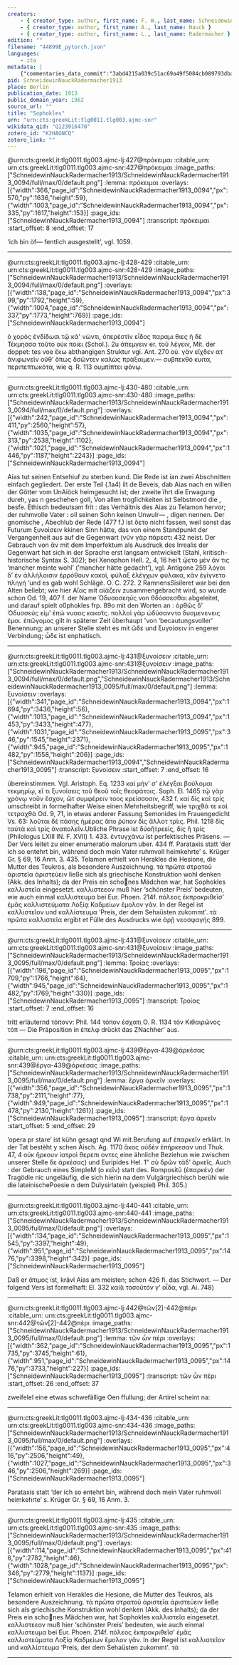 ```yaml
---
creators: 
    - { creator_type: author, first_name: F. W., last_name: Schneidewin }
    - { creator_type: author, first_name: A., last_name: Nauck }
    - { creator_type: author, first_name: L., last_name: Radermacher }
edition: ""
filename: "44899E_pytorch.json"
languages: 
    - ita
metadata: |
    {"commentaries_data_commit":"3abd4215a039c51ac69a49f5084cb089793dba12","lemlink_corpus_commit":"37f3671ddb9d53d6f6cdfe9aef91e6f5784d5cd6","ne_corpus_commit":"c78ba8f8efe0ebf4656cdd98505477d392951c3d","ocr_run_id":"44899E_pytorch"}
pid: SchneidewinNauckRadermacher1913
place: Berlin
publication_date: 1913
public_domain_year: 1962
source_url: ""
title: "Sophokles"
urn: "urn:cts:greekLit:tlg0011.tlg003.ajmc-snr"
wikidata_qid: "Q123916470"
zotero_id: "K2HAGNCQ"
zotero_link: ""
---
```


@urn:cts:greekLit:tlg0011.tlg003.ajmc-lj:427@πρόκειμαι
:citable_urn: urn:cts:greekLit:tlg0011.tlg003.ajmc-snr:427@πρόκειμαι
:image_paths: ["SchneidewinNauckRadermacher1913/SchneidewinNauckRadermacher1913_0094/full/max/0/default.png"]
:lemma: πρόκειμαι
:overlays: [{"width":366,"page_id":"SchneidewinNauckRadermacher1913_0094","px":570,"py":1636,"height":59},{"width":1003,"page_id":"SchneidewinNauckRadermacher1913_0094","px":335,"py":1617,"height":153}]
:page_ids: ["SchneidewinNauckRadermacher1913_0094"]
:transcript: πρόκειμαι
:start_offset: 8
:end_offset: 17

‘ich bin öf— fentlich ausgestellt’, vgl. 1059.

---


@urn:cts:greekLit:tlg0011.tlg003.ajmc-lj:428-429
:citable_urn: urn:cts:greekLit:tlg0011.tlg003.ajmc-snr:428-429
:image_paths: ["SchneidewinNauckRadermacher1913/SchneidewinNauckRadermacher1913_0094/full/max/0/default.png"]
:overlays: [{"width":138,"page_id":"SchneidewinNauckRadermacher1913_0094","px":399,"py":1792,"height":59},{"width":1004,"page_id":"SchneidewinNauckRadermacher1913_0094","px":337,"py":1773,"height":769}]
:page_ids: ["SchneidewinNauckRadermacher1913_0094"]

ὁ χορὸς ἐνδίδωσι τῷ κά' νὼντι, ὁπερἐστὶν εἶδος παραμι θιες ἡ δὲ Τέκμησσα τοῦτο οὐκ ποιει (Schol.). 2u ἀπεμγειν er. τοῦ λέγειν, Mit. der doppet: tes voe ἔκω abthangigen Struktur vgi. Ant. 270 οὐ. γὰν εἴχδεν ατ ἄνιφωνεῖν οὔθ’ ὅπως δσῶντεν καλώς πράξαιμεν.— συβπεκθό κυιτα, περιπεπτωκότα, wie q. R. 113 ουμπίπτει φόνῳ.

---


@urn:cts:greekLit:tlg0011.tlg003.ajmc-lj:430-480
:citable_urn: urn:cts:greekLit:tlg0011.tlg003.ajmc-snr:430-480
:image_paths: ["SchneidewinNauckRadermacher1913/SchneidewinNauckRadermacher1913_0094/full/max/0/default.png"]
:overlays: [{"width":242,"page_id":"SchneidewinNauckRadermacher1913_0094","px":411,"py":2560,"height":57},{"width":1035,"page_id":"SchneidewinNauckRadermacher1913_0094","px":313,"py":2538,"height":1102},{"width":1021,"page_id":"SchneidewinNauckRadermacher1913_0094","px":1446,"py":1187,"height":2243}]
:page_ids: ["SchneidewinNauckRadermacher1913_0094"]

Aias tut seinen Entsehiuf zu sterben kund. Die Rede ist ian zwei Abschnitten einfach gegliedert. Der erste Teil (.1a4) ilt de Beveis, dab Aias nach en willen der Götter vom UnAiöck heimgesucht ist; der zweite ïhrt die Erwagung dureh, yas n geschehen goll, Von allen trogſichkeiten ist Selbstmord die , besfe. Ethisch bedeutsam frit : das Verhäitnis des Aias zu Telamon hervor; der ruhmvolle Vater : oil seinen Sohn keinen Unwulr— , digen nennen. Der gnomische , Abechlub der Rede (477 f.) ist ὄετο nicht fassen, weil sonst das Futurum ξυνοίσειν kkinen Sinn hätte, das von einem Standpunkt der Vergangenheit aus auf die Gegenwart (νῦν γὰρ πάρεστι 432 neist. Der Gebrauch von ἄν mit dem Imperfektum als Ausdruck des Irrealis der Gegenwart hat sich in der Sprache erst langsam entwickelt (Stahl, kritisch-historische Syntax S. 302); bei Xenophon Hell. 2, 4, 16 hei‘t ᾤετο μὲν ἄν τις ‘mancher meinte wohl’ (’mancher hätte gedacht’), vgl. Antigone 259 λόγοι δ’ ἐν ἀλλήλοισιν ἐρρόθουν κακοί, φύλαξ ἐλέγχων φύλακα, κἂν ἐγίγνετο πληγή ‘und es gab wohl Schlägè. O. C. 272. 2 RamnensSisileret war bei den Alten beliebt; wie hier Αἴας mit αἰάζειν zusammengebracht wird, so wurde schon Od. 19, 407 f. der Name Ὀδυσοσεηύς von θδόσσεσθαι abgeleitet, und darauf spielt o0phokles frp. 89o mit den Worten an : ὀρθῶς δ’ Ὀδυσσεύς εἰμ’ ἐπώ νυαος κακοτ͂ς. πολλοὶ γὰρ ὠδύσανντο δυσμενενεις ἐμοι. ἐπῶγομος gilt in späterer Zeit überhaupt 'von ‘becautungsvoller’ Benennung; an unserer Stelle steht es mit ὥδε und ξυγοίσειν in engerer Verbindung; ὧδε ist enphatisch.

---


@urn:cts:greekLit:tlg0011.tlg003.ajmc-lj:431@ξυνοίσειν
:citable_urn: urn:cts:greekLit:tlg0011.tlg003.ajmc-snr:431@ξυνοίσειν
:image_paths: ["SchneidewinNauckRadermacher1913/SchneidewinNauckRadermacher1913_0094/full/max/0/default.png","SchneidewinNauckRadermacher1913/SchneidewinNauckRadermacher1913_0095/full/max/0/default.png"]
:lemma: ξυνοίσειν
:overlays: [{"width":341,"page_id":"SchneidewinNauckRadermacher1913_0094","px":1694,"py":3436,"height":56},{"width":1013,"page_id":"SchneidewinNauckRadermacher1913_0094","px":1453,"py":3433,"height":477},{"width":1031,"page_id":"SchneidewinNauckRadermacher1913_0095","px":346,"py":1545,"height":2371},{"width":945,"page_id":"SchneidewinNauckRadermacher1913_0095","px":1482,"py":1558,"height":206}]
:page_ids: ["SchneidewinNauckRadermacher1913_0094","SchneidewinNauckRadermacher1913_0095"]
:transcript: ξυνοίσειν
:start_offset: 7
:end_offset: 16

übereinstimmen. Vgl. Aristoph. Eq. 1233 καὶ μήν' σ' ἐλέγξαι βούλομαι τεκμηρίῳ, εἴ τι ξυνοίσεις τοῦ θεοῦ τοῖς θεοφάτοις. Soph. El. 1465 τῷ γὰρ χρόνῳ νοῦν ἔσχον, ὥτ συμφέρειν τοος κρείσσοσιν, 432 f. καὶ δὶς καὶ τρίς umschreibt in formelhafter Weise einen Mehrheitsbegriff, wie τριχθά τε καὶ τετραχθά Od. 9, 71, in etwas anderer Fassung Semonides im Frauengedicht Vs. 63: λοῦται δὲ πάσης ἡμέρας ἄπο ῥύπον δὶς ἄλλοτ τρίις. Phil. 1218 δὶς ταὐτὰ καὶ τρὶς ἀναπολεῖν.Ubliche Phrase ist δύοἢτρεείς, δὶς ἢ τρίς (Philologus LXIII IN. F. XVII) 1. 433. ἐντυγχάνω ist perfektisches Präsens. — Der Vers leitet zu einer enumeratio malorum uber. 434 ff. Parataxis statt ‘der ich so entehrt bin, während doch mein Vater ruhmvolI heimkehrte’ s. Krüger Gr. § 69, 16 Anm. 3. 435. Telamon erhielt von Herakles die Hesione, die Mutter des Teukros, als besondere Auszeichnung. τὰ πρῶτα στρατοῦ ἀριστεῖα ἀριστεύειν ließe sich als griechische Konstruktion wohl denken (Akk. des Inhalts); da der Preis ein schones Mädchen war, hat Sophokles καλλιστεῖα eingesetzt. καλλιστεεον muß hier ‘schönster Preis’ bedeuten, wie auch einmal καλλιστευμα bei Eur. Phoen. 214f. πόλεος ἐκπροκριθεῖσ’ ἐμᾶς καλλιστεύματα Λοξίᾳ Καδμείων ἔμολον γᾶν. In der Regel ist καλλιστεῖον und καλλίστευμα ‘Preis, der dem Sehaüsten zukommt'. τὰ πρῶτα καλλιστεῖα ergibt et Fülle des Ausdrucks wie ἀρῇ νεοσφαγής 899.

---


@urn:cts:greekLit:tlg0011.tlg003.ajmc-lj:431@ξυνοίσειν
:citable_urn: urn:cts:greekLit:tlg0011.tlg003.ajmc-snr:431@ξυνοίσειν
:image_paths: ["SchneidewinNauckRadermacher1913/SchneidewinNauckRadermacher1913_0095/full/max/0/default.png"]
:lemma: Τροίας
:overlays: [{"width":196,"page_id":"SchneidewinNauckRadermacher1913_0095","px":1709,"py":1766,"height":64},{"width":945,"page_id":"SchneidewinNauckRadermacher1913_0095","px":1482,"py":1769,"height":330}]
:page_ids: ["SchneidewinNauckRadermacher1913_0095"]
:transcript: Τροίας
:start_offset: 7
:end_offset: 16

tritt erläuternd τόπονν: Phil. 144 τόπον ἐσχατι O. R. 1134 τὸν Κιθαιρῶνος τόπ — Die Präposition in ἐπελφ drückt das ZNachher' aus.

---


@urn:cts:greekLit:tlg0011.tlg003.ajmc-lj:439@ἔργα-439@ἀρκέσας
:citable_urn: urn:cts:greekLit:tlg0011.tlg003.ajmc-snr:439@ἔργα-439@ἀρκέσας
:image_paths: ["SchneidewinNauckRadermacher1913/SchneidewinNauckRadermacher1913_0095/full/max/0/default.png"]
:lemma: ἔργα ἀρκεῖν
:overlays: [{"width":356,"page_id":"SchneidewinNauckRadermacher1913_0095","px":1738,"py":2111,"height":77},{"width":949,"page_id":"SchneidewinNauckRadermacher1913_0095","px":1478,"py":2130,"height":1261}]
:page_ids: ["SchneidewinNauckRadermacher1913_0095"]
:transcript: ἔργα ἀρκεῖν
:start_offset: 5
:end_offset: 29

‘opera pr stare’ ist kühn gesagt qnd Wi mit.Berufung auf ἐπαρκεῖν erklärt. In der Tat bestèht y schen Aisch. Ag. 1170 ἄκος οὐδὲν ἐπήρκεσαν und Thuk. 47, 4 οὐκ ἤρκουν ἰατροὶ θερεπι οντες eine ähnliche Beziehun wie zwischen unserer Stelle δε ἀρκέσας) und Euripides Hel. 1" σὺ δρῶν τάδ’ ἀρκεῖς. Auch : der Gebrauch eines SimpleM (ο κεῖν) statt des. Rompositũ (ἐπαρκέν) der Tragödie nic ungeläufig, die sich hierin na dem Vulgärgriechisch berühi wie die lateinischePoesie n dem Dulysirlatein (yeispiel) Phil. 305.)

---


@urn:cts:greekLit:tlg0011.tlg003.ajmc-lj:440-441
:citable_urn: urn:cts:greekLit:tlg0011.tlg003.ajmc-snr:440-441
:image_paths: ["SchneidewinNauckRadermacher1913/SchneidewinNauckRadermacher1913_0095/full/max/0/default.png"]
:overlays: [{"width":134,"page_id":"SchneidewinNauckRadermacher1913_0095","px":1545,"py":3397,"height":49},{"width":951,"page_id":"SchneidewinNauckRadermacher1913_0095","px":1476,"py":3398,"height":342}]
:page_ids: ["SchneidewinNauckRadermacher1913_0095"]

Daß er ἄτιμος ist, krävl Aias am meisten; schon 426 fi. das Stichwort. — Der folgend Vers ist formelhaft: El. 332 καί(ι τοσοῦτόν γ' οἶδα, vgl. Ai. 748)

---


@urn:cts:greekLit:tlg0011.tlg003.ajmc-lj:442@τῶν[2]-442@πέρι
:citable_urn: urn:cts:greekLit:tlg0011.tlg003.ajmc-snr:442@τῶν[2]-442@πέρι
:image_paths: ["SchneidewinNauckRadermacher1913/SchneidewinNauckRadermacher1913_0095/full/max/0/default.png"]
:lemma: τῶν ὧν πέρι
:overlays: [{"width":362,"page_id":"SchneidewinNauckRadermacher1913_0095","px":1735,"py":3745,"height":61},{"width":951,"page_id":"SchneidewinNauckRadermacher1913_0095","px":1476,"py":3733,"height":227}]
:page_ids: ["SchneidewinNauckRadermacher1913_0095"]
:transcript: τῶν ὧν πέρι
:start_offset: 26
:end_offset: 37

zweifelel eine etwas schwefällige Oen ffullung; der Artirel scheint na:

---


@urn:cts:greekLit:tlg0011.tlg003.ajmc-lj:434-436
:citable_urn: urn:cts:greekLit:tlg0011.tlg003.ajmc-snr:434-436
:image_paths: ["SchneidewinNauckRadermacher1913/SchneidewinNauckRadermacher1913_0095/full/max/0/default.png"]
:overlays: [{"width":156,"page_id":"SchneidewinNauckRadermacher1913_0095","px":416,"py":2506,"height":49},{"width":1027,"page_id":"SchneidewinNauckRadermacher1913_0095","px":346,"py":2506,"height":269}]
:page_ids: ["SchneidewinNauckRadermacher1913_0095"]

Parataxis statt ‘der ich so entehrt bin, während doch mein Vater ruhmvolI heimkehrte’ s. Krüger Gr. § 69, 16 Anm. 3.

---


@urn:cts:greekLit:tlg0011.tlg003.ajmc-lj:435
:citable_urn: urn:cts:greekLit:tlg0011.tlg003.ajmc-snr:435
:image_paths: ["SchneidewinNauckRadermacher1913/SchneidewinNauckRadermacher1913_0095/full/max/0/default.png"]
:overlays: [{"width":114,"page_id":"SchneidewinNauckRadermacher1913_0095","px":416,"py":2782,"height":46},{"width":1028,"page_id":"SchneidewinNauckRadermacher1913_0095","px":346,"py":2779,"height":1137}]
:page_ids: ["SchneidewinNauckRadermacher1913_0095"]

Telamon erhielt von Herakles die Hesione, die Mutter des Teukros, als besondere Auszeichnung. τὰ πρῶτα στρατοῦ ἀριστεῖα ἀριστεύειν ließe sich als griechische Konstruktion wohl denken (Akk. des Inhalts); da der Preis ein schones Mädchen war, hat Sophokles καλλιστεῖα eingesetzt. καλλιστεεον muß hier ‘schönster Preis’ bedeuten, wie auch einmal καλλιστευμα bei Eur. Phoen. 214f. πόλεος ἐκπροκριθεῖσ’ ἐμᾶς καλλιστεύματα Λοξίᾳ Καδμείων ἔμολον γᾶν. In der Regel ist καλλιστεῖον und καλλίστευμα ‘Preis, der dem Sehaüsten zukommt'. τὰ

---



